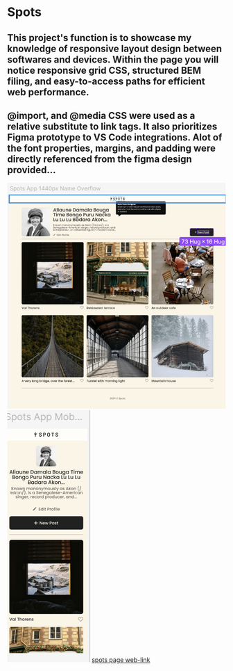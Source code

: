 # Spots

## This project's function is to showcase my knowledge of responsive layout design between softwares and devices. Within the page you will notice responsive grid CSS, structured BEM filing, and easy-to-access paths for efficient web performance.

## @import, and @media CSS were used as a relative substitute to link tags. It also prioritizes Figma prototype to VS Code integrations. Alot of the font properties, margins, and padding were directly referenced from the figma design provided...

![alt text](./images/spots-figma-desktop.png)
![alt text](./images/spots-figma-mobile.png)
[spots page web-link](https://simehale.github.io/se_project_spots/)
